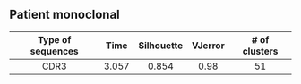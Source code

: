 ## Patient monoclonal
| Type of sequences | Time | Silhouette | VJerror | # of clusters | 
 | :----------------: | :-----------------: | :----------: | :-------: | :---------------------------: |
| CDR3 | 3.057 |  0.854 |  0.98 | 51 |
